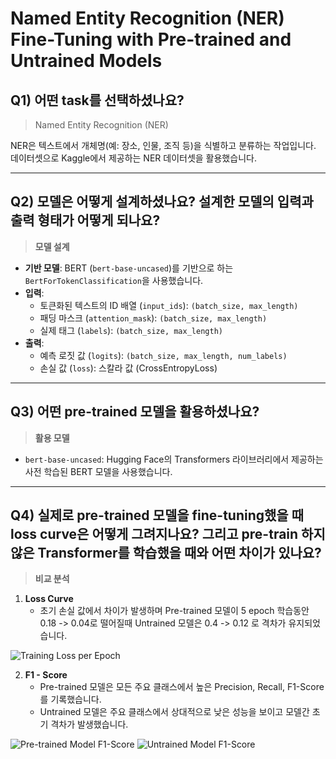 # Named Entity Recognition (NER) Fine-Tuning with Pre-trained and Untrained Models

## Q1) 어떤 task를 선택하셨나요?
> Named Entity Recognition (NER)

NER은 텍스트에서 개체명(예: 장소, 인물, 조직 등)을 식별하고 분류하는 작업입니다. 데이터셋으로 Kaggle에서 제공하는 NER 데이터셋을 활용했습니다.

---

## Q2) 모델은 어떻게 설계하셨나요? 설계한 모델의 입력과 출력 형태가 어떻게 되나요?
> **모델 설계**
- **기반 모델**: BERT (`bert-base-uncased`)를 기반으로 하는 `BertForTokenClassification`을 사용했습니다.
- **입력**: 
  - 토큰화된 텍스트의 ID 배열 (`input_ids`): `(batch_size, max_length)`
  - 패딩 마스크 (`attention_mask`): `(batch_size, max_length)`
  - 실제 태그 (`labels`): `(batch_size, max_length)`
- **출력**:
  - 예측 로짓 값 (`logits`): `(batch_size, max_length, num_labels)`
  - 손실 값 (`loss`): 스칼라 값 (CrossEntropyLoss)

---

## Q3) 어떤 pre-trained 모델을 활용하셨나요?
> **활용 모델**
- `bert-base-uncased`: Hugging Face의 Transformers 라이브러리에서 제공하는 사전 학습된 BERT 모델을 사용했습니다.

---

## Q4) 실제로 pre-trained 모델을 fine-tuning했을 때 loss curve은 어떻게 그려지나요? 그리고 pre-train 하지 않은 Transformer를 학습했을 때와 어떤 차이가 있나요? 
> **비교 분석**
1. **Loss Curve**
   - 초기 손실 값에서 차이가 발생하며 Pre-trained 모델이 5 epoch 학습동안 0.18 -> 0.04로 떨어질때 Untrained 모델은 0.4 -> 0.12 로 격차가 유지되었습니다.

![Training Loss per Epoch](https://github.com/user-attachments/assets/88b6ae57-ec11-4637-be08-8764ea97d4cd)


2. **F1 - Score**
   - Pre-trained 모델은 모든 주요 클래스에서 높은 Precision, Recall, F1-Score를 기록했습니다.
   - Untrained 모델은 주요 클래스에서 상대적으로 낮은 성능을 보이고 모델간 초기 격차가 발생했습니다.

![Pre-trained Model F1-Score](https://github.com/user-attachments/assets/4c13c2c7-533f-4c97-bab8-00dd12428441)
![Untrained Model F1-Score](https://github.com/user-attachments/assets/744aad34-56e1-40c2-875e-3af684f7dd7f)
